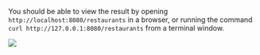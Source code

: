 You should be able to view the result by opening `http://localhost:8080/restaurants` in a browser, or running the command `curl http://127.0.0.1:8080/restaurants` from a terminal window.

![](docs/docker-success.png)
